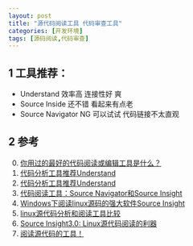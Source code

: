 ```yaml
---
layout: post
title: "源代码阅读工具 代码审查工具"
categories: [开发环境]
tags: [源码阅读,代码审查]
---
```


## 1 工具推荐：
+ Understand 效率高 连接性好 爽
+ Source Inside 还不错 看起来有点老
+ Source Navigator NG 可以试试 代码链接不太直观


## 2 参考
0. [你用过的最好的代码阅读或编辑工具是什么？][7]
0. [代码分析工具推荐Understand][6]
0. [代码分析工具推荐Understand][5]
0. [代码阅读工具：Source Navigator和Source Insight][0]
1. [ Windows下阅读linux源码的强大软件Source Insight ][1]
2. [linux源代码分析和阅读工具比较][2]
3. [Source Insight3.0: Linux源代码阅读的利器][3]
4. [阅读源代码的工具！][4]

[0]: http://www.cnblogs.com/yc_sunniwell/archive/2010/08/25/1808322.html "代码阅读工具：Source Navigator和Source Insight"
[1]: http://blog.chinaunix.net/uid-8215384-id-298436.html "Windows下阅读linux源码的强大软件Source Insight "
[2]: http://www.kuqin.com/developtool/20081109/26406.html "linux源代码分析和阅读工具比较"
[3]: https://www.ibm.com/developerworks/cn/linux/l-tip-prompt/tip17/ "Source Insight3.0: Linux源代码阅读的利器"
[4]: http://blog.163.com/tfn2008@yeah/blog/static/11032131920128905141273/ "阅读源代码的工具！"
[5]: http://www.cnblogs.com/lidabo/archive/2013/01/14/2860240.html "代码分析工具推荐Understand"
[6]: http://blog.sina.com.cn/s/blog_62079f620101d08c.html "代码分析工具推荐Understand"
[7]: http://www.zhihu.com/question/19570229 "你用过的最好的代码阅读或编辑工具是什么？"
